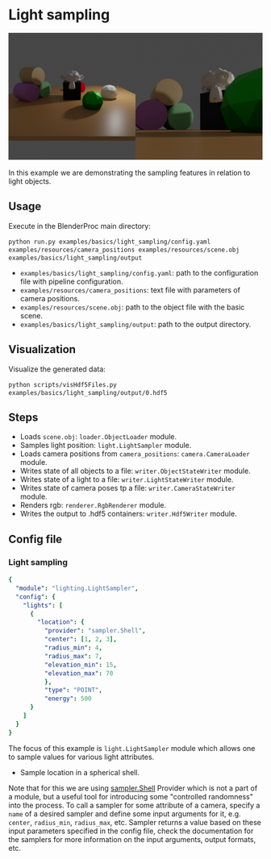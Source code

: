 # Light sampling

![](rendering.png)

In this example we are demonstrating the sampling features in relation to light objects.

## Usage

Execute in the BlenderProc main directory:

```
python run.py examples/basics/light_sampling/config.yaml examples/resources/camera_positions examples/resources/scene.obj examples/basics/light_sampling/output
```

* `examples/basics/light_sampling/config.yaml`: path to the configuration file with pipeline configuration.
* `examples/resources/camera_positions`: text file with parameters of camera positions.
* `examples/resources/scene.obj`: path to the object file with the basic scene.
* `examples/basics/light_sampling/output`: path to the output directory.

## Visualization

Visualize the generated data:

```
python scripts/visHdf5Files.py examples/basics/light_sampling/output/0.hdf5
```

## Steps

* Loads `scene.obj`: `loader.ObjectLoader` module.
* Samples light position: `light.LightSampler` module.
* Loads camera positions from `camera_positions`: `camera.CameraLoader` module.
* Writes state of all objects to a file: `writer.ObjectStateWriter` module.
* Writes state of a light to a file: `writer.LightStateWriter` module.
* Writes state of camera poses tp a file: `writer.CameraStateWriter` module.
* Renders rgb: `renderer.RgbRenderer` module.
* Writes the output to .hdf5 containers: `writer.Hdf5Writer` module.

## Config file

### Light sampling

```yaml
{
  "module": "lighting.LightSampler",
  "config": {
    "lights": [
      {
        "location": {
          "provider": "sampler.Shell",
          "center": [1, 2, 3],
          "radius_min": 4,
          "radius_max": 7,
          "elevation_min": 15,
          "elevation_max": 70
          },
          "type": "POINT",
          "energy": 500
      }
    ]
  }
}
```

The focus of this example is `light.LightSampler` module which allows one to sample values for various light attributes. 

* Sample location in a spherical shell.

Note that for this we are using [sampler.Shell](../../src/provider/sampler) Provider which is not a part of a module, but a useful tool for introducing some "controlled randomness" into the process.
To call a sampler for some attribute of a camera, specify a `name` of a desired sampler and define some input arguments for it, e.g. `center`, `radius_min`, `radius_max`, etc.
Sampler returns a value based on these input parameters specified in the config file, check the documentation for the samplers for more information on the input arguments, output formats, etc.
